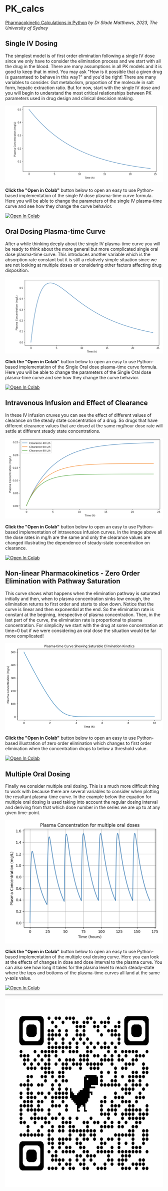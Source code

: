 # PK_calcs
[Pharmacokinetic Calculations in Python](https://sladem-tox.github.io/PK_calcs/)
    *by Dr Slade Matthews, 2023, The University of Sydney*


## Single IV Dosing
The simplest model is of first order elimination following a single IV dose since we only have to consider the elimination process and we start with all the drug in the blood. There are many assumptions in all PK models and it is good to keep that in mind. You may ask "How is it possible that a given drug is guaranteed to behave in this way?" and you'd be right! There are many variables to consider. Gut metabolism, proportion of the molecule in salt form, hepatic extraction ratio. But for now, start with the single IV dose and you will begin to understand the most critical relationships between PK parameters used in drug design and clinical descision making.

![Single IV Dose Curve](docs/assets/img/SingleIV_curve.png)

**Click the "Open in Colab"** button below to open an easy to use Python-based implementation of the single IV dose plasma-time curve formula. Here you will be able to change the parameters of the single IV plasma-time curve and see how they change the curve behavior.

<a href="https://colab.research.google.com/github/sladem-tox/PK_calcs/blob/main/PlasmaTime_SingleIV.ipynb" target="_blank">
    <img src="https://colab.research.google.com/assets/colab-badge.svg" alt="Open In Colab" style="width: 200px; height: auto;">
</a>

## Oral Dosing Plasma-time Curve
After a while thinking deeply about the single IV plasma-time curve you will be ready to think about the more general but more complicated single oral dose plasma-time curve. This introduces another variable which is the absorption rate constant but it is still a relatively simple situation since we are not looking at multiple doses or considering other factors affecting drug disposition.

![Single Oral Dose Curve](docs/assets/img/SingleOralDose.png)

**Click the "Open in Colab"** button below to open an easy to use Python-based implementation of the Single Oral dose plasma-time curve formula. Here you will be able to change the parameters of the Single Oral dose plasma-time curve and see how they change the curve behavior.

<a href="https://colab.research.google.com/github/sladem-tox/PK_calcs/blob/main/SingleOralDose.ipynb" target="_blank">
    <img src="https://colab.research.google.com/assets/colab-badge.svg" alt="Open In Colab" style="width: 200px; height: auto;">
</a>


## Intravenous Infusion and Effect of Clearance
In these IV infusion cruves you can see the effect of different values of clearance on the steady state concentration of a drug. So drugs that have different clearance values that are dosed at the same mg/hour dose rate will settle at different steady state concentrations.

![Intravenous Infusion Curves](docs/assets/img/IV_infusion.png)

**Click the "Open in Colab"** button below to open an easy to use Python-based implementation of intravenous infusion curves. In the image above all the dose rates in mg/h are the same and only the clearance values are changed illustrating the dependence of steady-state concentration on clearance.

<a href="https://colab.research.google.com/github/sladem-tox/PK_calcs/blob/main/Infusion_curves.ipynb" target="_blank">
    <img src="https://colab.research.google.com/assets/colab-badge.svg" alt="Open In Colab" style="width: 200px; height: auto;">
</a>

## Non-linear Pharmacokinetics - Zero Order Elimination with Pathway Saturation
This curve shows what happens when the elimination pathway is saturated initially and then, when to plasma concentration sinks low enough, the elimination returns to first order and starts to slow down. Notice that the curve is linear and then exponential at the end. So the elimination rate is constant at the begining, irrespective of plasma concentration. Then, in the last part of the curve, the elimination rate is proportional to plasma concentration. For simplicity we start with the drug at some concentration at time=0 but if we were considering an oral dose the situation would be far more complicated!

![Zero Order Elimination](docs/assets/img/NonLinearPK.png)

**Click the "Open in Colab"** button below to open an easy to use Python-based illustration of zero order elimination which changes to first order elimination when the concentration drops to below a threshold value.

<a href="https://colab.research.google.com/github/sladem-tox/PK_calcs/blob/main/ZeroOrderElimination.ipynb" target="_blank">
    <img src="https://colab.research.google.com/assets/colab-badge.svg" alt="Open In Colab" style="width: 200px; height: auto;">
</a>

## Multiple Oral Dosing
Finally we consider multiple oral dosing. This is a much more difficult thing to work with because there are several variables to consider when plotting the resultant plasma-time curve. In the example below the equation for multiple oral dosing is used taking into account the regular dosing interval and deriving from that which dose number in the series we are up to at any given time-point.

![Multiple Oral Dosing](docs/assets/img/MultipleOralDose.png)

**Click the "Open in Colab"** button below to open an easy to use Python-based implementation of the multiple oral dosing curve. Here you can look at the effects of changes in dose and dose interval to the plasma curve. You can also see how long it takes for the plasma level to reach steady-state where the tops and bottoms of the plasma-time curves all land at the same y-axis value.

<a href="https://colab.research.google.com/github/sladem-tox/PK_calcs/blob/main/MultipleOralDose.ipynb" target="_blank">
    <img src="https://colab.research.google.com/assets/colab-badge.svg" alt="Open In Colab" style="width: 200px; height: auto;">
</a>

<p>
<hr>
<img src="qrcode_sladem-tox.github.io.png" alt="QRcode" width="600" height="600">
</p>


